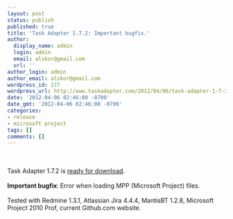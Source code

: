 ```yaml
---
layout: post
status: publish
published: true
title: 'Task Adapter 1.7.2: Important bugfix.'
author:
  display_name: admin
  login: admin
  email: alskor@gmail.com
  url: ''
author_login: admin
author_email: alskor@gmail.com
wordpress_id: 277
wordpress_url: http://www.taskadapter.com/2012/04/06/task-adapter-1-7-2-important-bugfix/
date: '2012-04-06 02:46:00 -0700'
date_gmt: '2012-04-06 02:46:00 -0700'
categories:
- release
- microsoft project
tags: []
comments: []
---
```

<div dir="ltr" style="text-align: left;" trbidi="on"><br/><br/>Task Adapter 1.7.2 is&nbsp;<a href="http://taskadapter.com/download">ready for download</a>.<br/><br/><b>Important bugfix</b>:<b>&nbsp;</b>Error when loading MPP (Microsoft Project) files.<br/><br/>Tested with Redmine 1.3.1, Atlassian Jira 4.4.4, MantisBT 1.2.8, Microsoft Project 2010 Prof, current Github.com website.<br/>
<div><br/></div></div></p>
